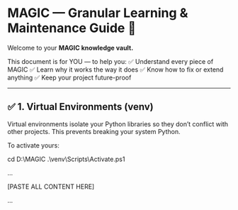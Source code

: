 ﻿# MAGIC — Granular Learning & Maintenance Guide 🚀

Welcome to your **MAGIC knowledge vault.**

This document is for YOU — to help you:
✅ Understand every piece of MAGIC
✅ Learn why it works the way it does
✅ Know how to fix or extend anything
✅ Keep your project future-proof

---

## ✅ 1. Virtual Environments (venv)

Virtual environments isolate your Python libraries so they don’t conflict with other projects. This prevents breaking your system Python.

To activate yours:

cd D:\MAGIC
.\venv\Scripts\Activate.ps1

...

[PASTE ALL CONTENT HERE]

...
